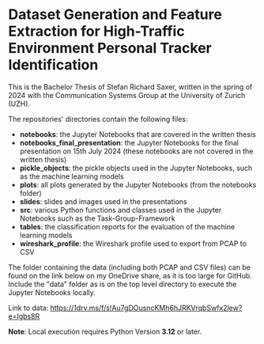 # Dataset Generation and Feature Extraction for High-Traffic Environment Personal Tracker Identification

This is the Bachelor Thesis of Stefan Richard Saxer, written in the spring of 2024 with the Communication Systems Group at the University of Zurich (UZH). 

The repositories' directories contain the following files:
- **notebooks**: the Jupyter Notebooks that are covered in the written thesis
- **notebooks_final_presentation**: the Jupyter Notebooks for the final presentation on 15th July 2024 (these notebooks are not covered in the written thesis)
- **pickle_objects**: the pickle objects used in the Jupyter Notebooks, such as the machine learning models
- **plots**: all plots generated by the Jupyter Notebooks (from the notebooks folder)
- **slides**: slides and images used in the presentations
- **src**: various Python functions and classes used in the Jupyter Notebooks such as the Task-Group-Framework 
- **tables**: the classification reports for the evaluation of the machine learning models
- **wireshark_profile**: the Wireshark profile used to export from PCAP to CSV


The folder containing the data (including both PCAP and CSV files) can be found on the link below on my OneDrive share, as it is too large for GitHub. Include the "data" folder as is on the top level directory to execute the Jupyter Notebooks locally. 

Link to data: https://1drv.ms/f/s!Au7gDOusncKMh6hJRKVrqbSwfx2lew?e=Igbs8R

**Note**: Local execution requires Python Version **3.12** or later. 



